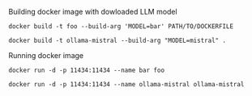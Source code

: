 Building docker image with dowloaded LLM model

`docker build -t foo --build-arg 'MODEL=bar' PATH/TO/DOCKERFILE`

`docker build -t ollama-mistral --build-arg "MODEL=mistral" .`

Running docker image

`docker run -d -p 11434:11434 --name bar foo`

`docker run -d -p 11434:11434 --name ollama-mistral ollama-mistral`